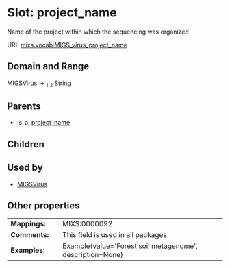 
# Slot: project_name


Name of the project within which the sequencing was organized

URI: [mixs.vocab:MIGS_virus_project_name](https://w3id.org/mixs/vocab/MIGS_virus_project_name)


## Domain and Range

[MIGSVirus](MIGSVirus.md) &#8594;  <sub>1..1</sub> [String](types/String.md)

## Parents

 *  is_a: [project_name](project_name.md)

## Children


## Used by

 * [MIGSVirus](MIGSVirus.md)

## Other properties

|  |  |  |
| --- | --- | --- |
| **Mappings:** | | MIXS:0000092 |
| **Comments:** | | This field is used in all packages |
| **Examples:** | | Example(value='Forest soil metagenome', description=None) |

